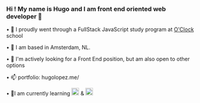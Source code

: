 ### Hi ! My name is Hugo and I am front end oriented web developer 👋


• 🔭 I proudly went through a FullStack JavaScript study program at [O'Clock](https://oclock.io) school

• 🌱 I am based in Amsterdam, NL.

• 👯 I'm actively looking for a Front End position, but am also open to other options

• 📫 portfolio: hugolopez.me/

• 🔭I am currently learning <img height=20 src="https://cdn.jsdelivr.net/gh/devicons/devicon/icons/typescript/typescript-plain.svg" /> & <img height=20 src="https://cdn.jsdelivr.net/gh/devicons/devicon/icons/nextjs/nextjs-original.svg" />

